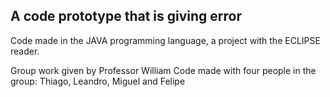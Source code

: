 ## A code prototype that is giving error

Code made in the JAVA programming language, a project with the ECLIPSE reader.

Group work given by Professor William
Code made with four people in the group: Thiago, Leandro, Miguel and Felipe
